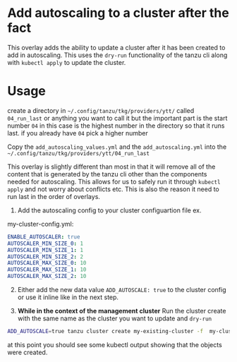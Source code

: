 # Add autoscaling to a cluster after the fact

This overlay adds the ability to update a cluster after it has been created to add in autoscaling. This uses the `dry-run` functionality of the tanzu cli along with `kubectl apply` to update the cluster. 


# Usage 

create a directory in `~/.config/tanzu/tkg/providers/ytt/` called `04_run_last` or anything you want to call it but the important part is the start number `04` in this case is the highest number in the directory so that it runs last. if you already have `04` pick a higher number

Copy the `add_autoscaling_values.yml` and the `add_autoscaling.yml` into the `~/.config/tanzu/tkg/providers/ytt/04_run_last` 


This overlay is slightly different than most in that it will remove all of the content that is generated by the tanzu cli other than the components needed for autoscaling. This allows for us to safely run it through `kubectl apply` and not worry about conflicts etc. This is also the reason it need to run last in the order of overlays.


1. Add the autoscaling config to your cluster configuartion file ex.

my-cluster-config.yml:
```yml
ENABLE_AUTOSCALER: true
AUTOSCALER_MIN_SIZE_0: 1
AUTOSCALER_MIN_SIZE_1: 1
AUTOSCALER_MIN_SIZE_2: 2
AUTOSCALER_MAX_SIZE_0: 10
AUTOSCALER_MAX_SIZE_1: 10
AUTOSCALER_MAX_SIZE_2: 10
```

2. Either add the new data value `ADD_AUTOSCALE: true` to the cluster config or use it inline like in the next step.


3. **While in the context of the management cluster** Run the cluster create with the same name as the cluster you want to update and `dry-run` 

```bash 
ADD_AUTOSCALE=true tanzu cluster create my-existing-cluster -f  my-cluster-config.yml --dry-run | kubectl apply -f-
```


at this point you should see some kubectl output showing that the objects were created.